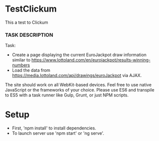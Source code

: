 # TestClickum
This a test to Clickum

### TASK DESCRIPTION ###
Task:

* Create a page displaying the current EuroJackpot draw information similar to https://www.lottoland.com/en/eurojackpot/results-winning-numbers
* Load the data from https://media.lottoland.com/api/drawings/euroJackpot via AJAX.

The site should work on all WebKit-based devices. Feel free to use native JavaScript or the frameworks of your choice.
Please use ES6 and transpile to ES5 with a task runner like Gulp, Grunt, or just NPM scripts.

###

# Setup
* First, 'npm install' to install dependencies.
* To launch server use 'npm start' or 'ng serve'.